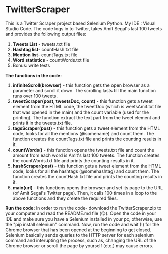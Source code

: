 # TwitterScraper
This is a Twitter Scraper project based Selenium Python.
My IDE : Visual Studio Code.
The code logs in to Twitter, takes Amit Segal's last 100 tweets and provides the following output files:
1. **Tweets List** - tweets.txt file
1. **Hashtag list**- countHash.txt file
2. **Mention list**- countTags.txt file
3. **Word statistics** - countWords.txt file
4. Bonus: write tests

**The functions in the code:**
1. **infiniteScroll(browser)** - this function gets the open browser as a parameter and scroll it down. The scrolling lasts till the main function runs over 100      tweets.
2. **tweetScraper(post, tweetsDoc, count)** - this function gets a tweet element from the HTML code, the tweetDoc (which is weetsAmit.txt file that was opened in the main) and the count variable (used for the printing). The function extract the text part from the tweet element and prints it in the tweets.txt file.
4. **tagsScraper(post)** - this function gets a tweet element from the HTML code, looks for all the mentions (@somename) and count them. The function creates the countTags.txt file and prints the counting results in it.
5. **countWords()** - this function opens the tweets.txt file and count the amount from each word is Amit's last 100 tweets. The function creates the countWords.txt file and prints the counting results in it.
6. **hashScraper(post)** - this function gets a tweet element from the HTML code, looks for all the hashtags (@somehashtag) and count them. The function creates the countHash.txt file and prints the counting results in it.
7. **main(url)** - this functions opens the browser and set its page to the URL (of Amit Segal's Twitter page). Then, it calls 100 times in a loop to the above functions and they create the required files.

**Run the code:**
In order to run the code- download the TwitterScraper.zip to your computer and read the README.md file (😜).
Open the code in your IDE and make sure you have a Selenium installed in your pc, otherwise, use the "pip install selenium" command.
Now, run the code and wait (!) for the Chrome browser that has been opened at the beginning to get closed. Selenium basically sends queries to the HTTP server for each selenium command and interupting the process, such as, changing the URL of the Chrome browser or scroll the page by yourself (etc.) may cause errors.
